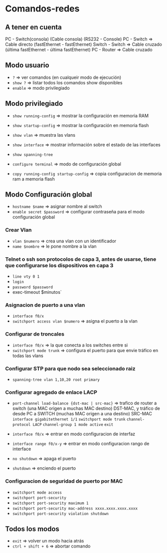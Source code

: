 # Comandos-redes

## A tener en cuenta
PC - Switch(consola) (Cable consola) (RS232 - Console)
PC - Switch => Cable directo (fastEthernet - fastEthernet)
Switch - Switch => Cable cruzado (última fastEthernet - última fastEthernet)
PC - Router => Cable cruzado

## Modo usuario
- `?` => ver comandos (en cualqueir modo de ejecución)
- `show ?` => listar todos los comandos show disponibles
- `enable` => modo privilegiado

## Modo privilegiado

- `show running-config` => mostrar la configuración en memoria RAM
- `show startup-config` => mostrar la configuración en memoria flash
- `show vlan` => muestra las vlans
- `show interface` => mostrar información sobre el estado de las interfaces
- `show spanning-tree`

- `configure terminal` => modo de configuración global

- `copy running-config startup-config` => copia configuracion de memoria ram a memoria flash

## Modo Configuración global

- `hostname $name` => asignar nombre al switch
- `enable secret $password` => configurar contraseña para el modo configuración global

### Crear Vlan
- `vlan $numero` => crea una vlan con un identificador
- `name $nombre` => le pone nombre a la vlan

### Telnet o ssh son protocolos de capa 3, antes de usarse, tiene que configurarse los dispositivos en capa 3
- `line vty 0 1`
- `login`
- `password $password`
- exec-timeout $minutos`

### Asignacion de puerto a una vlan
- `interface f0/x`
- `switchport access vlan $numero` => asigna el puerto a la vlan

### Configurar de troncales
- `interface f0/x` => la que conecta a los switches entre si
- `switchport mode trunk` => configura el puerto para que envie tráfico en todas las vlans

### Configurar STP para que nodo sea seleccionado raiz
- `spanning-tree vlan 1,10,20 root primary`

### Configurar agregado de enlace LACP
- `port-channel load-balance {dst-mac | src-mac}` => trafico de router a switch (una MAC origen a muchas MAC destino) DST-MAC, y tráfico de desde PC a SWITCH (muchas MAC origen a una destino) SRC-MAC
`interface gigabitethernet 1/1`
`switchport mode trunk`
`channel-protocol LACP`
`channel-group 1 mode active`
`exit`

- `interface f0/x` => entrar en modo configuracion de interfaz
- `interface range f0/x-y` => entrar en modo configuracion rango de interface
- `no shutdown` => apaga el puerto
- `shutdown` => enciendo el puerto

### Configuracion de seguridad de puerto por MAC
- `switchport mode access`
- `switchport port-security`
- `switchport port-security maximum 1`
- `switchport port-security mac-address xxxx.xxxx.xxxx.xxxx`
- `switchport port-security violation shutdown`

## Todos los modos
- `exit` => volver un modo hacia atrás
- `ctrl + shift + 6` => abortar comando
